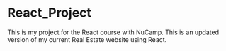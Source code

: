 # React_Project

This is my project for the React course with NuCamp. This is an updated version of my current Real Estate website using React.
